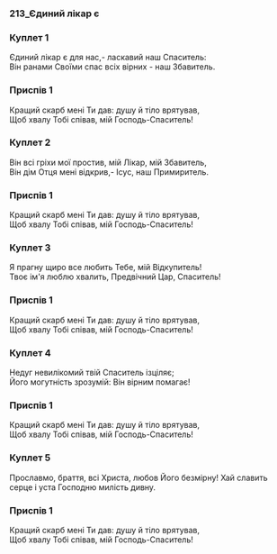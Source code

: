 ### 213_Єдиний лікар є
### Куплет 1
Єдиний лікар є для нас,- ласкавий наш Спаситель:<br/>Він ранами Своїми спас всіх вірних - наш Збавитель.
### Приспів 1
Кращий скарб мені Ти дав: душу й тіло врятував,<br/>Щоб хвалу Тобі співав, мій Господь-Спаситель!
### Куплет 2
Він всі гріхи мої простив, мій Лікар, мій Збавитель,<br/>Він дім Отця мені відкрив,- Ісус, наш Примиритель.
### Приспів 1
Кращий скарб мені Ти дав: душу й тіло врятував,<br/>Щоб хвалу Тобі співав, мій Господь-Спаситель!
### Куплет 3
Я прагну щиро все любить Тебе, мій Відкупитель!<br/>Твоє ім'я люблю хвалить, Предвічний Цар, Спаситель!
### Приспів 1
Кращий скарб мені Ти дав: душу й тіло врятував,<br/>Щоб хвалу Тобі співав, мій Господь-Спаситель!
### Куплет 4
Недуг невилікомий твій Спаситель ізціляє;<br/>Його могутність зрозумій: Він вірним помагає!
### Приспів 1
Кращий скарб мені Ти дав: душу й тіло врятував,<br/>Щоб хвалу Тобі співав, мій Господь-Спаситель!
### Куплет 5
Прославмо, браття, всі Христа, любов Його безмірну! Хай славить серце і уста Господню милість дивну.
### Приспів 1
Кращий скарб мені Ти дав: душу й тіло врятував,<br/>Щоб хвалу Тобі співав, мій Господь-Спаситель!
